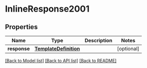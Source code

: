 # InlineResponse2001

## Properties
Name | Type | Description | Notes
------------ | ------------- | ------------- | -------------
**response** | [**TemplateDefinition**](TemplateDefinition.md) |  | [optional] 

[[Back to Model list]](../README.md#documentation-for-models) [[Back to API list]](../README.md#documentation-for-api-endpoints) [[Back to README]](../README.md)


